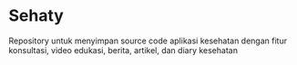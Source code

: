 # Sehaty
Repository untuk menyimpan source code aplikasi kesehatan dengan fitur konsultasi, video edukasi, berita, artikel, dan diary kesehatan
